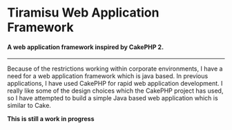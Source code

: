 # Tiramisu Web Application Framework
#### A web application framework inspired by CakePHP 2.

---

Because of the restrictions working within corporate environments, I have a need for a web application framework which is java based.
In previous applications, I have used CakePHP for rapid web application development.
I really like some of the design choices which the CakePHP project has used, so I have attempted to build a simple Java based web application which is similar to Cake.

**This is still a work in progress**